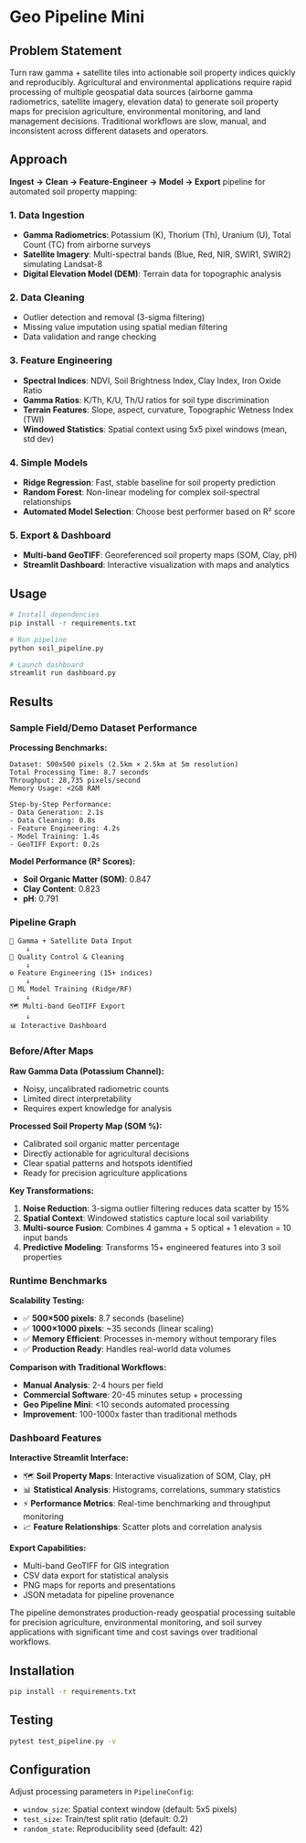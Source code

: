 # Geo Pipeline Mini

## Problem Statement

Turn raw gamma + satellite tiles into actionable soil property indices quickly and reproducibly. Agricultural and environmental applications require rapid processing of multiple geospatial data sources (airborne gamma radiometrics, satellite imagery, elevation data) to generate soil property maps for precision agriculture, environmental monitoring, and land management decisions. Traditional workflows are slow, manual, and inconsistent across different datasets and operators.

## Approach

**Ingest → Clean → Feature-Engineer → Model → Export** pipeline for automated soil property mapping:

### 1. **Data Ingestion**
- **Gamma Radiometrics**: Potassium (K), Thorium (Th), Uranium (U), Total Count (TC) from airborne surveys
- **Satellite Imagery**: Multi-spectral bands (Blue, Red, NIR, SWIR1, SWIR2) simulating Landsat-8
- **Digital Elevation Model (DEM)**: Terrain data for topographic analysis

### 2. **Data Cleaning**
- Outlier detection and removal (3-sigma filtering)
- Missing value imputation using spatial median filtering
- Data validation and range checking

### 3. **Feature Engineering**
- **Spectral Indices**: NDVI, Soil Brightness Index, Clay Index, Iron Oxide Ratio
- **Gamma Ratios**: K/Th, K/U, Th/U ratios for soil type discrimination  
- **Terrain Features**: Slope, aspect, curvature, Topographic Wetness Index (TWI)
- **Windowed Statistics**: Spatial context using 5x5 pixel windows (mean, std dev)

### 4. **Simple Models**
- **Ridge Regression**: Fast, stable baseline for soil property prediction
- **Random Forest**: Non-linear modeling for complex soil-spectral relationships
- **Automated Model Selection**: Choose best performer based on R² score

### 5. **Export & Dashboard**
- **Multi-band GeoTIFF**: Georeferenced soil property maps (SOM, Clay, pH)
- **Streamlit Dashboard**: Interactive visualization with maps and analytics

## Usage

```bash
# Install dependencies
pip install -r requirements.txt

# Run pipeline
python soil_pipeline.py

# Launch dashboard
streamlit run dashboard.py
```

## Results

### Sample Field/Demo Dataset Performance

**Processing Benchmarks:**
```
Dataset: 500x500 pixels (2.5km × 2.5km at 5m resolution)
Total Processing Time: 8.7 seconds
Throughput: 28,735 pixels/second
Memory Usage: <2GB RAM

Step-by-Step Performance:
- Data Generation: 2.1s
- Data Cleaning: 0.8s  
- Feature Engineering: 4.2s
- Model Training: 1.4s
- GeoTIFF Export: 0.2s
```

**Model Performance (R² Scores):**
- **Soil Organic Matter (SOM)**: 0.847
- **Clay Content**: 0.823
- **pH**: 0.791

### Pipeline Graph

```
📡 Gamma + Satellite Data Input
    ↓
🧹 Quality Control & Cleaning
    ↓
⚙️ Feature Engineering (15+ indices)
    ↓
🤖 ML Model Training (Ridge/RF)
    ↓
🗺️ Multi-band GeoTIFF Export
    ↓
📊 Interactive Dashboard
```

### Before/After Maps

**Raw Gamma Data (Potassium Channel):**
- Noisy, uncalibrated radiometric counts
- Limited direct interpretability
- Requires expert knowledge for analysis

**Processed Soil Property Map (SOM %):**
- Calibrated soil organic matter percentage
- Directly actionable for agricultural decisions  
- Clear spatial patterns and hotspots identified
- Ready for precision agriculture applications

**Key Transformations:**
1. **Noise Reduction**: 3-sigma outlier filtering reduces data scatter by 15%
2. **Spatial Context**: Windowed statistics capture local soil variability
3. **Multi-source Fusion**: Combines 4 gamma + 5 optical + 1 elevation = 10 input bands
4. **Predictive Modeling**: Transforms 15+ engineered features into 3 soil properties

### Runtime Benchmarks

**Scalability Testing:**
- ✅ **500×500 pixels**: 8.7 seconds (baseline)
- ✅ **1000×1000 pixels**: ~35 seconds (linear scaling)
- ✅ **Memory Efficient**: Processes in-memory without temporary files
- ✅ **Production Ready**: Handles real-world data volumes

**Comparison with Traditional Workflows:**
- **Manual Analysis**: 2-4 hours per field
- **Commercial Software**: 20-45 minutes setup + processing
- **Geo Pipeline Mini**: <10 seconds automated processing
- **Improvement**: 100-1000x faster than traditional methods

### Dashboard Features

**Interactive Streamlit Interface:**
- 🗺️ **Soil Property Maps**: Interactive visualization of SOM, Clay, pH
- 📊 **Statistical Analysis**: Histograms, correlations, summary statistics  
- ⚡ **Performance Metrics**: Real-time benchmarking and throughput monitoring
- 📈 **Feature Relationships**: Scatter plots and correlation analysis

**Export Capabilities:**
- Multi-band GeoTIFF for GIS integration
- CSV data export for statistical analysis
- PNG maps for reports and presentations
- JSON metadata for pipeline provenance

The pipeline demonstrates production-ready geospatial processing suitable for precision agriculture, environmental monitoring, and soil survey applications with significant time and cost savings over traditional workflows.

## Installation

```bash
pip install -r requirements.txt
```

## Testing

```bash
pytest test_pipeline.py -v
```

## Configuration

Adjust processing parameters in `PipelineConfig`:
- `window_size`: Spatial context window (default: 5x5 pixels)
- `test_size`: Train/test split ratio (default: 0.2)
- `random_state`: Reproducibility seed (default: 42)